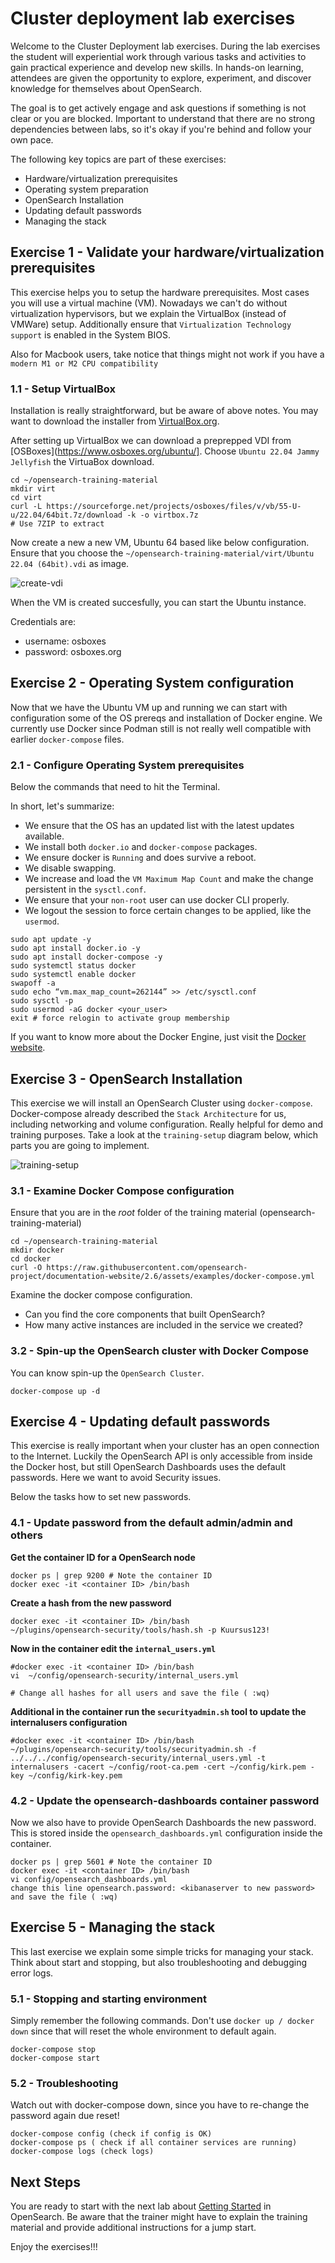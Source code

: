 # Cluster deployment lab exercises

Welcome to the Cluster Deployment lab exercises. During the lab exercises the student will experiential work through various tasks and activities to gain practical experience and develop new skills. In hands-on learning, attendees are given the opportunity to explore, experiment, and discover knowledge for themselves about OpenSearch.

The goal is to  get actively engage and ask questions if something is not clear or you are blocked. Important to understand that there are no strong dependencies between labs, so it's okay if you're behind and follow your own pace.

The following key topics are part of these exercises:

- Hardware/virtualization prerequisites
- Operating system preparation
- OpenSearch Installation
- Updating default passwords
- Managing the stack

## Exercise 1 - Validate your hardware/virtualization prerequisites

This exercise helps you to setup the hardware prerequisites. Most cases you will use a virtual machine (VM). Nowadays we can't do without virtualization hypervisors, but we explain the VirtualBox (instead of VMWare) setup. Additionally ensure that `Virtualization Technology support` is enabled in the System BIOS. 

Also for Macbook users, take notice that things might not work if you have a `modern M1 or M2 CPU compatibility`

### 1.1 - Setup VirtualBox

Installation is really straightforward, but be aware of above notes. You may want to download the installer from [VirtualBox.org](https://www.virtualbox.org/wiki/Downloads).

After setting up VirtualBox we can download a preprepped VDI from [OSBoxes](https://www.osboxes.org/ubuntu/]. Choose `Ubuntu 22.04 Jammy Jellyfish` the VirtuaBox download.

```
cd ~/opensearch-training-material
mkdir virt
cd virt
curl -L https://sourceforge.net/projects/osboxes/files/v/vb/55-U-u/22.04/64bit.7z/download -k -o virtbox.7z
# Use 7ZIP to extract
```

Now create a new a new VM, Ubuntu 64 based like below configuration. Ensure that you choose the `~/opensearch-training-material/virt/Ubuntu 22.04 (64bit).vdi` as image.

<img src="https://raw.githubusercontent.com/avwsolutions/opensearch-training-material/main/labs/02-ClusterDeployment/content/create-vdi.png" alt="create-vdi">

When the VM is created succesfully, you can start the Ubuntu instance.

Credentials are:
- username: osboxes
- password: osboxes.org

## Exercise 2 - Operating System configuration

Now that we have the Ubuntu VM up and running we can start with configuration some of the OS prereqs and installation of Docker engine. We currently use Docker since Podman still is not really well compatible with earlier `docker-compose` files.

### 2.1 - Configure Operating System prerequisites

Below the commands that need to hit the Terminal.

In short, let's summarize:
- We ensure that the OS has an updated list with the latest updates available.
- We install both `docker.io` and `docker-compose` packages.
- We ensure docker is `Running` and does survive a reboot.
- We disable swapping.
- We increase and load the `VM Maximum Map Count` and make the change persistent in the `sysctl.conf`.
- We ensure that your `non-root` user can use docker CLI properly.
- We logout the session to force certain changes to be applied, like the `usermod`.


```
sudo apt update -y
sudo apt install docker.io -y
sudo apt install docker-compose -y
sudo systemctl status docker
sudo systemctl enable docker
swapoff -a
sudo echo “vm.max_map_count=262144” >> /etc/sysctl.conf
sudo sysctl -p
sudo usermod -aG docker <your_user>
exit # force relogin to activate group membership
```

If you want to know more about the Docker Engine, just visit the [Docker website](https://www.docker.com/products/docker-desktop/alternatives/).

## Exercise 3 - OpenSearch Installation

This exercise we will install an OpenSearch Cluster using `docker-compose`. Docker-compose already described the `Stack Architecture` for us, including networking and volume configuration. Really helpful for demo and training purposes. Take a look at the `training-setup` diagram below, which parts you are going to implement.

<img src="https://raw.githubusercontent.com/avwsolutions/opensearch-training-material/main/labs/01-Introduction/content/training-setup.png" alt="training-setup">

### 3.1 - Examine Docker Compose configuration

Ensure that you are in the *root* folder of the training material (opensearch-training-material)

```
cd ~/opensearch-training-material
mkdir docker
cd docker
curl -O https://raw.githubusercontent.com/opensearch-project/documentation-website/2.6/assets/examples/docker-compose.yml
```

Examine the docker compose configuration.
- Can you find the core components that built OpenSearch?
- How many active instances are included in the service we created?


### 3.2 - Spin-up the OpenSearch cluster with Docker Compose

You can know spin-up the `OpenSearch Cluster`.

```
docker-compose up -d
```

## Exercise 4 - Updating default passwords

This exercise is really important when your cluster has an open connection to the Internet. Luckily the OpenSearch API is only accessible from inside the Docker host, but still OpenSearch Dashboards uses the default passwords. Here we want to avoid Security issues.

Below the tasks how to set new passwords.

### 4.1 - Update password from the default admin/admin and others

**Get the container ID for a OpenSearch node**
```
docker ps | grep 9200 # Note the container ID
docker exec -it <container ID> /bin/bash
```

**Create a hash from the new password**
```
docker exec -it <container ID> /bin/bash
~/plugins/opensearch-security/tools/hash.sh -p Kuursus123!
```

**Now in the container edit the `internal_users.yml`**
```
#docker exec -it <container ID> /bin/bash
vi  ~/config/opensearch-security/internal_users.yml

# Change all hashes for all users and save the file ( :wq)
```

**Additional in the container run the `securityadmin.sh` tool to update the internalusers configuration**
```
#docker exec -it <container ID> /bin/bash
~/plugins/opensearch-security/tools/securityadmin.sh -f ../../../config/opensearch-security/internal_users.yml -t internalusers -cacert ~/config/root-ca.pem -cert ~/config/kirk.pem -key ~/config/kirk-key.pem
```

### 4.2 - Update the opensearch-dashboards container password

Now we also have to provide OpenSearch Dashboards the new password. This is stored inside the `opensearch_dashboards.yml` configuration inside the container.

```
docker ps | grep 5601 # Note the container ID
docker exec -it <container ID> /bin/bash
vi config/opensearch_dashboards.yml
change this line opensearch.password: <kibanaserver to new password> and save the file ( :wq)
```

## Exercise 5 - Managing the stack

This last exercise we explain some simple tricks for managing your stack. Think about start and stopping, but also troubleshooting and debugging error logs.

### 5.1 - Stopping and starting environment

Simply remember the following commands. Don't use `docker up / docker down` since that will reset the whole environment to default again.

```
docker-compose stop
docker-compose start
```

### 5.2 - Troubleshooting

Watch out with docker-compose down, since you have to re-change the password again due reset!

```
docker-compose config (check if config is OK)
docker-compose ps ( check if all container services are running)
docker-compose logs (check logs)
```
## Next Steps

You are ready to start with the next lab about [Getting Started](../03-GettingStarted/README.md) in OpenSearch. Be aware that the trainer might have to explain the training material and provide additional instructions for a jump start.

Enjoy the exercises!!!